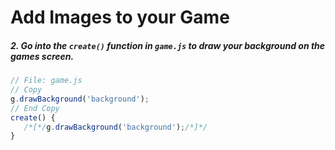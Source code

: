 # Add Images to your Game

##### 2. Go into the `create()` _function_ in `game.js` to draw your background on the games screen.

```javascript
// File: game.js
// Copy
g.drawBackground('background');
// End Copy
create() {
   /*[*/g.drawBackground('background');/*]*/
}
```